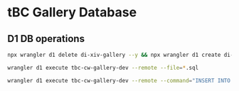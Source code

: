 # tBC Gallery Database

## D1 DB operations

```sh
npx wrangler d1 delete di-xiv-gallery --y && npx wrangler d1 create di-xiv-gallery && npx wrangler d1 execute di-xiv-gallery --remote --file=master.sql --y
```

```sh
wrangler d1 execute tbc-cw-gallery-dev --remote --file=*.sql
```

```sh
wrangler d1 execute tbc-cw-gallery-dev --remote --command="INSERT INTO VALUES ;" --y
```
